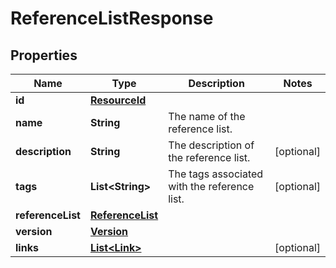 

# ReferenceListResponse


## Properties

Name | Type | Description | Notes
------------ | ------------- | ------------- | -------------
**id** | [**ResourceId**](ResourceId.md) |  | 
**name** | **String** | The name of the reference list. | 
**description** | **String** | The description of the reference list. |  [optional]
**tags** | **List&lt;String&gt;** | The tags associated with the reference list. |  [optional]
**referenceList** | [**ReferenceList**](ReferenceList.md) |  | 
**version** | [**Version**](Version.md) |  | 
**links** | [**List&lt;Link&gt;**](Link.md) |  |  [optional]



